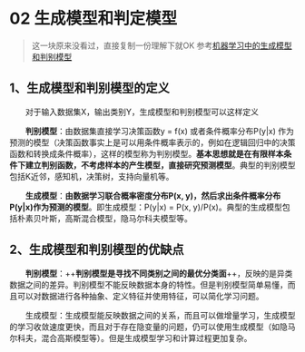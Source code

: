 # 02 生成模型和判定模型
>这一块原来没看过，直接复制一份理解下就OK
参考[机器学习中的生成模型和判别模型](https://www.cnblogs.com/jiangxinyang/p/9301955.html)

## 1、生成模型和判别模型的定义

　　对于输入数据集X，输出类别Y，生成模型和判别模型可以这样定义

　　**判别模型**：由数据集直接学习决策函数y = f(x) 或者条件概率分布P(y|x) 作为预测的模型（决策函数事实上是可以用条件概率表示的，例如在逻辑回归中的决策函数和转换成条件概率），这样的模型称为判别模型。**基本思想就是在有限样本条件下建立判别函数，不考虑样本的产生模型，直接研究预测模型**。典型的判别模型包括K近邻，感知机，决策树，支持向量机等。

　　**生成模型**：**由数据学习联合概率密度分布P(x, y)，然后求出条件概率分布P(y|x)作为预测的模型**。即生成模型：P(y|x) = P(x, y)/P(x)。典型的生成模型包括朴素贝叶斯，高斯混合模型，隐马尔科夫模型等。

 

## 2、生成模型和判别模型的优缺点

　　**判别模型**：++**判别模型是寻找不同类别之间的最优分类面**++，反映的是异类数据之间的差异。判别模型不能反映数据本身的特性。但是判别模型简单易懂，而且可以对数据进行各种抽象、定义特征并使用特征，可以简化学习问题。

　　生成模型：生成模型能反映数据之间的关系，而且可以做增量学习，生成模型的学习收敛速度更快，而且对于存在隐变量的问题，仍可以使用生成模型（如隐马尔科夫，混合高斯模型等）。但是生成模型学习和计算过程更加复杂。

